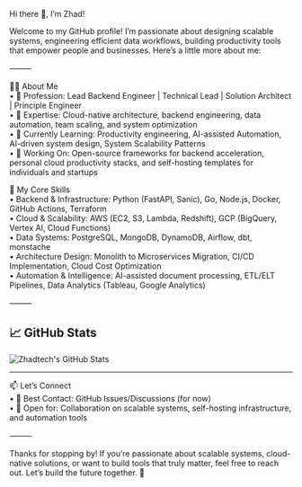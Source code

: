 Hi there 👋, I’m Zhad!

Welcome to my GitHub profile! I’m passionate about designing scalable systems, engineering efficient data workflows, building productivity tools that empower people and businesses. Here’s a little more about me:

⸻

🧑‍💻 About Me  
	•	💼 Profession: Lead Backend Engineer | Technical Lead | Solution Architect | Principle Engineer  
  	•	🧠 Expertise: Cloud-native architecture, backend engineering, data automation, team scaling, and system optimization  
	•	🌱 Currently Learning: Productivity engineering, AI-assisted Automation, AI-driven system design, System Scalability Patterns  
	•	🔭 Working On: Open-source frameworks for backend acceleration, personal cloud productivity stacks, and self-hosting templates for individuals and startups  

🚀 My Core Skills  
	•	Backend & Infrastructure: Python (FastAPI, Sanic), Go, Node.js, Docker, GitHub Actions, Terraform  
	•	Cloud & Scalability: AWS (EC2, S3, Lambda, Redshift), GCP (BigQuery, Vertex AI, Cloud Functions)  
	•	Data Systems: PostgreSQL, MongoDB, DynamoDB, Airflow, dbt, monstache  
	•	Architecture Design: Monolith to Microservices Migration, CI/CD Implementation, Cloud Cost Optimization  
	•	Automation & Intelligence: AI-assisted document processing, ETL/ELT Pipelines, Data Analytics (Tableau, Google Analytics)  

⸻

## 📈 GitHub Stats  
![Zhadtech's GitHub Stats](https://github-readme-stats.vercel.app/api?username=zhadtech&show_icons=true&theme=radical)

---
📫 Let’s Connect  
	•	📩 Best Contact: GitHub Issues/Discussions (for now)  
	•	🧠 Open for: Collaboration on scalable systems, self-hosting infrastructure, and automation tools  

⸻

Thanks for stopping by!
If you’re passionate about scalable systems, cloud-native solutions, or want to build tools that truly matter, feel free to reach out. Let’s build the future together. 🚀

